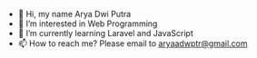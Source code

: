 - 👋 Hi, my name Arya Dwi Putra
- 👀 I’m interested in Web Programming
- 🌱 I’m currently learning Laravel and JavaScript
- 📫 How to reach me? Please email to aryaadwptr@gmail.com

<!---
aryadptr/aryadptr is a ✨ special ✨ repository because its `README.md` (this file) appears on your GitHub profile.
You can click the Preview link to take a look at your changes.
--->
